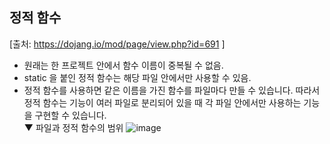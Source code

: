 ## 정적 함수
[출처: https://dojang.io/mod/page/view.php?id=691 ]
- 원래는 한 프로젝트 안에서 함수 이름이 중복될 수 없음.
- static 을 붙인 정적 함수는 해당 파일 안에서만 사용할 수 있음.
- 정적 함수를 사용하면 같은 이름을 가진 함수를 파일마다 만들 수 있습니다. 따라서 정적 함수는 기능이 여러 파일로 분리되어 있을 때 각 파일 안에서만 사용하는 기능을 구현할 수 있습니다.  
▼ 파일과 정적 함수의 범위
![image](https://user-images.githubusercontent.com/68533679/118987685-75203500-b9bb-11eb-8e86-c716f9041ad4.png)
